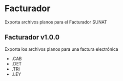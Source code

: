 # Facturador
Exporta archivos planos para el Facturador SUNAT

Facturador v1.0.0
------------------

Exporta los archivos planos para una factura electrónica
* .CAB
* .DET
* .TRI
* .LEY
